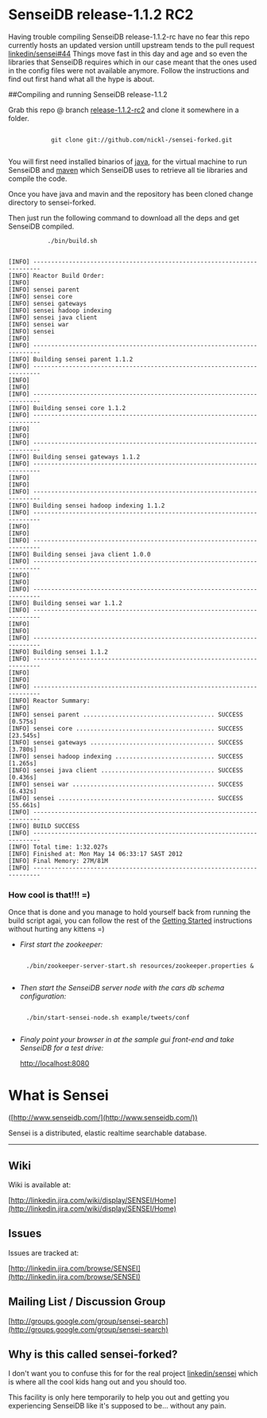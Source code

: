 # SenseiDB release-1.1.2 RC2

Having trouble compiling SenseiDB release-1.1.2-rc have no fear this repo currently hosts an updated version 
untill upstream tends to the pull request [linkedin/sensei#44](/linkedin/sensei/pull/44) Things move fast in this day and age and so even 
the libraries that SenseiDB requires which in our case meant that the ones used in the config files were not 
available anymore. Follow the instructions and find out first hand what all the hype is about.

##Compiling and running SenseiDB release-1.1.2


Grab this repo @ branch [release-1.1.2-rc2](https://github.com/nickl-/sensei-forked/tree/release-1.1.2-rc2) and clone it somewhere in a folder.

```

            git clone git://github.com/nickl-/sensei-forked.git


```

You will first need installed binarios of [java](http://www.oracle.com/technetwork/java/javase/downloads/jdk-6u32-downloads-1594644.html), 
for the virtual machine to run SenseiDB and [maven](http://maven.apache.org/download.html) which SenseiDB uses to retrieve all tie libraries
 and compile the code. 

Once you have java and mavin and the repository has been cloned change directory to sensei-forked.

Then just run the following command to download all the deps and get SenseiDB compiled.


```
           ./bin/build.sh 
           

[INFO] ------------------------------------------------------------------------
[INFO] Reactor Build Order:
[INFO] 
[INFO] sensei parent
[INFO] sensei core
[INFO] sensei gateways
[INFO] sensei hadoop indexing
[INFO] sensei java client
[INFO] sensei war
[INFO] sensei
[INFO]                                                                         
[INFO] ------------------------------------------------------------------------
[INFO] Building sensei parent 1.1.2
[INFO] ------------------------------------------------------------------------
[INFO] 
[INFO]                                                                         
[INFO] ------------------------------------------------------------------------
[INFO] Building sensei core 1.1.2
[INFO] ------------------------------------------------------------------------
[INFO]
[INFO]                                                                         
[INFO] ------------------------------------------------------------------------
[INFO] Building sensei gateways 1.1.2
[INFO] ------------------------------------------------------------------------
[INFO] 
[INFO]                                                                         
[INFO] ------------------------------------------------------------------------
[INFO] Building sensei hadoop indexing 1.1.2
[INFO] ------------------------------------------------------------------------
[INFO]
[INFO]
[INFO] ------------------------------------------------------------------------
[INFO] Building sensei java client 1.0.0
[INFO] ------------------------------------------------------------------------
[INFO] 
[INFO]                                                                         
[INFO] ------------------------------------------------------------------------
[INFO] Building sensei war 1.1.2
[INFO] ------------------------------------------------------------------------
[INFO] 
[INFO]                                                                         
[INFO] ------------------------------------------------------------------------
[INFO] Building sensei 1.1.2
[INFO] ------------------------------------------------------------------------
[INFO]
[INFO] 
[INFO] ------------------------------------------------------------------------
[INFO] Reactor Summary:
[INFO] 
[INFO] sensei parent ..................................... SUCCESS [0.575s]
[INFO] sensei core ....................................... SUCCESS [23.545s]
[INFO] sensei gateways ................................... SUCCESS [3.780s]
[INFO] sensei hadoop indexing ............................ SUCCESS [1.265s]
[INFO] sensei java client ................................ SUCCESS [0.436s]
[INFO] sensei war ........................................ SUCCESS [6.432s]
[INFO] sensei ............................................ SUCCESS [55.661s]
[INFO] ------------------------------------------------------------------------
[INFO] BUILD SUCCESS
[INFO] ------------------------------------------------------------------------
[INFO] Total time: 1:32.027s
[INFO] Finished at: Mon May 14 06:33:17 SAST 2012
[INFO] Final Memory: 27M/81M
[INFO] ------------------------------------------------------------------------

```

### How cool is that!!! =)


Once that is done and you manage to hold yourself back from running the build script agai, 
you can follow the rest of the [Getting Started](http://linkedin.github.com/sensei/gettingStarted.html)
instructions without hurting any kittens =)


 * *First start the zookeeper:*
```

     ./bin/zookeeper-server-start.sh resources/zookeeper.properties &


```
 * *Then start the SenseiDB server node with the cars db schema configuration:*

```

     ./bin/start-sensei-node.sh example/tweets/conf


```

 * *Finaly point your browser in at the sample gui front-end and take SenseiDB for a test drive:*


     [http://localhost:8080](http://localhost:8080)





# What is Sensei

([http://www.senseidb.com/](http://www.senseidb.com/))

Sensei is a distributed, elastic realtime searchable database.

------------------------------------

## Wiki

Wiki is available at: 

[http://linkedin.jira.com/wiki/display/SENSEI/Home](http://linkedin.jira.com/wiki/display/SENSEI/Home)

## Issues

Issues are tracked at: 

[http://linkedin.jira.com/browse/SENSEI](http://linkedin.jira.com/browse/SENSEI)

## Mailing List / Discussion Group

[http://groups.google.com/group/sensei-search](http://groups.google.com/group/sensei-search)


## Why is this called sensei-forked?

I don't want you to confuse this for for the real project [linkedin/sensei](/linkedin/sensei) which is 
where all the cool kids hang out and you should too. 

This facility is only here temporarily to help you out and getting you experiencing SenseiDB like it's supposed to be... without any pain.
